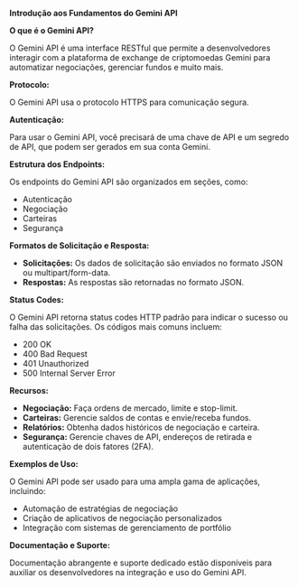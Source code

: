 **Introdução aos Fundamentos do Gemini API**

**O que é o Gemini API?**

O Gemini API é uma interface RESTful que permite a desenvolvedores interagir com a plataforma de exchange de criptomoedas Gemini para automatizar negociações, gerenciar fundos e muito mais.

**Protocolo:**

O Gemini API usa o protocolo HTTPS para comunicação segura.

**Autenticação:**

Para usar o Gemini API, você precisará de uma chave de API e um segredo de API, que podem ser gerados em sua conta Gemini.

**Estrutura dos Endpoints:**

Os endpoints do Gemini API são organizados em seções, como:

* Autenticação
* Negociação
* Carteiras
* Segurança

**Formatos de Solicitação e Resposta:**

* **Solicitações:** Os dados de solicitação são enviados no formato JSON ou multipart/form-data.
* **Respostas:** As respostas são retornadas no formato JSON.

**Status Codes:**

O Gemini API retorna status codes HTTP padrão para indicar o sucesso ou falha das solicitações. Os códigos mais comuns incluem:

* 200 OK
* 400 Bad Request
* 401 Unauthorized
* 500 Internal Server Error

**Recursos:**

* **Negociação:** Faça ordens de mercado, limite e stop-limit.
* **Carteiras:** Gerencie saldos de contas e envie/receba fundos.
* **Relatórios:** Obtenha dados históricos de negociação e carteira.
* **Segurança:** Gerencie chaves de API, endereços de retirada e autenticação de dois fatores (2FA).

**Exemplos de Uso:**

O Gemini API pode ser usado para uma ampla gama de aplicações, incluindo:

* Automação de estratégias de negociação
* Criação de aplicativos de negociação personalizados
* Integração com sistemas de gerenciamento de portfólio

**Documentação e Suporte:**

Documentação abrangente e suporte dedicado estão disponíveis para auxiliar os desenvolvedores na integração e uso do Gemini API.

